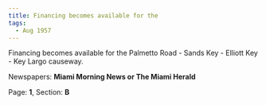 ```yaml
---  
title: Financing becomes available for the  
tags:  
  - Aug 1957  
---  
```

  
Financing becomes available for the Palmetto Road - Sands Key - Elliott Key - Key Largo causeway.  
  
Newspapers: **Miami Morning News or The Miami Herald**  
  
Page: **1**, Section: **B** 
